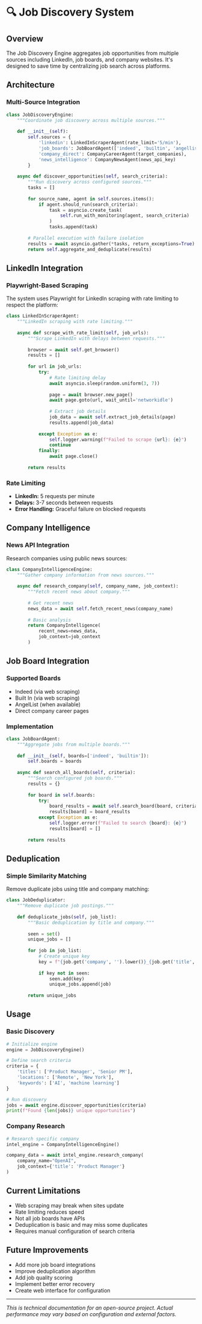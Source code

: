 # 🔍 Job Discovery System

## Overview

The Job Discovery Engine aggregates job opportunities from multiple sources including LinkedIn, job boards, and company websites. It's designed to save time by centralizing job search across platforms.

## Architecture

### Multi-Source Integration

```python
class JobDiscoveryEngine:
    """Coordinate job discovery across multiple sources."""
    
    def __init__(self):
        self.sources = {
            'linkedin': LinkedInScraperAgent(rate_limit='5/min'),
            'job_boards': JobBoardAgent(['indeed', 'builtin', 'angellist']),
            'company_direct': CompanyCareerAgent(target_companies),
            'news_intelligence': CompanyNewsAgent(news_api_key)
        }
        
    async def discover_opportunities(self, search_criteria):
        """Run discovery across configured sources."""
        tasks = []
        
        for source_name, agent in self.sources.items():
            if agent.should_run(search_criteria):
                task = asyncio.create_task(
                    self.run_with_monitoring(agent, search_criteria)
                )
                tasks.append(task)
        
        # Parallel execution with failure isolation
        results = await asyncio.gather(*tasks, return_exceptions=True)
        return self.aggregate_and_deduplicate(results)
```

## LinkedIn Integration

### Playwright-Based Scraping

The system uses Playwright for LinkedIn scraping with rate limiting to respect the platform:

```python
class LinkedInScraperAgent:
    """LinkedIn scraping with rate limiting."""
    
    async def scrape_with_rate_limit(self, job_urls):
        """Scrape LinkedIn with delays between requests."""
        
        browser = await self.get_browser()
        results = []
        
        for url in job_urls:
            try:
                # Rate limiting delay
                await asyncio.sleep(random.uniform(3, 7))
                
                page = await browser.new_page()
                await page.goto(url, wait_until='networkidle')
                
                # Extract job details
                job_data = await self.extract_job_details(page)
                results.append(job_data)
                
            except Exception as e:
                self.logger.warning(f"Failed to scrape {url}: {e}")
                continue
            finally:
                await page.close()
        
        return results
```

### Rate Limiting
- **LinkedIn:** 5 requests per minute
- **Delays:** 3-7 seconds between requests
- **Error Handling:** Graceful failure on blocked requests

## Company Intelligence

### News API Integration

Research companies using public news sources:

```python
class CompanyIntelligenceEngine:
    """Gather company information from news sources."""
    
    async def research_company(self, company_name, job_context):
        """Fetch recent news about company."""
        
        # Get recent news
        news_data = await self.fetch_recent_news(company_name)
        
        # Basic analysis
        return CompanyIntelligence(
            recent_news=news_data,
            job_context=job_context
        )
```

## Job Board Integration

### Supported Boards
- Indeed (via web scraping)
- Built In (via web scraping)
- AngelList (when available)
- Direct company career pages

### Implementation
```python
class JobBoardAgent:
    """Aggregate jobs from multiple boards."""
    
    def __init__(self, boards=['indeed', 'builtin']):
        self.boards = boards
    
    async def search_all_boards(self, criteria):
        """Search configured job boards."""
        results = {}
        
        for board in self.boards:
            try:
                board_results = await self.search_board(board, criteria)
                results[board] = board_results
            except Exception as e:
                self.logger.error(f"Failed to search {board}: {e}")
                results[board] = []
        
        return results
```

## Deduplication

### Simple Similarity Matching

Remove duplicate jobs using title and company matching:

```python
class JobDeduplicator:
    """Remove duplicate job postings."""
    
    def deduplicate_jobs(self, job_list):
        """Basic deduplication by title and company."""
        
        seen = set()
        unique_jobs = []
        
        for job in job_list:
            # Create unique key
            key = f"{job.get('company', '').lower()}_{job.get('title', '').lower()}"
            
            if key not in seen:
                seen.add(key)
                unique_jobs.append(job)
        
        return unique_jobs
```

## Usage

### Basic Discovery

```python
# Initialize engine
engine = JobDiscoveryEngine()

# Define search criteria
criteria = {
    'titles': ['Product Manager', 'Senior PM'],
    'locations': ['Remote', 'New York'],
    'keywords': ['AI', 'machine learning']
}

# Run discovery
jobs = await engine.discover_opportunities(criteria)
print(f"Found {len(jobs)} unique opportunities")
```

### Company Research

```python
# Research specific company
intel_engine = CompanyIntelligenceEngine()

company_data = await intel_engine.research_company(
    company_name="OpenAI",
    job_context={'title': 'Product Manager'}
)
```

## Current Limitations

- Web scraping may break when sites update
- Rate limiting reduces speed
- Not all job boards have APIs
- Deduplication is basic and may miss some duplicates
- Requires manual configuration of search criteria

## Future Improvements

- Add more job board integrations
- Improve deduplication algorithm
- Add job quality scoring
- Implement better error recovery
- Create web interface for configuration

---

*This is technical documentation for an open-source project. Actual performance may vary based on configuration and external factors.*